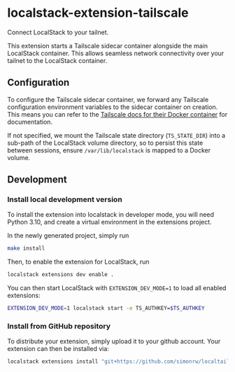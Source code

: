 # localstack-extension-tailscale

Connect LocalStack to your tailnet.

This extension starts a Tailscale sidecar container alongside the main LocalStack container. This allows seamless network connectivity over your tailnet to the LocalStack container.


## Configuration

To configure the Tailscale sidecar container, we forward any Tailscale configuration environment variables to the sidecar container on creation. This means you can refer to the [Tailscale docs for their Docker container](https://tailscale.com/kb/1282/docker) for documentation.

If not specified, we mount the Tailscale state directory (`TS_STATE_DIR`) into a sub-path of the LocalStack volume directory, so to persist this state between sessions, ensure `/var/lib/localstack` is mapped to a Docker volume.

## Development

### Install local development version

To install the extension into localstack in developer mode, you will need Python 3.10, and create a virtual environment in the extensions project.

In the newly generated project, simply run

```bash
make install
```

Then, to enable the extension for LocalStack, run

```bash
localstack extensions dev enable .
```

You can then start LocalStack with `EXTENSION_DEV_MODE=1` to load all enabled extensions:

```bash
EXTENSION_DEV_MODE=1 localstack start -e TS_AUTHKEY=$TS_AUTHKEY
```

### Install from GitHub repository

To distribute your extension, simply upload it to your github account. Your extension can then be installed via:

```bash
localstack extensions install "git+https://github.com/simonrw/localtailstackscale/#egg=localtailstackscale"
```
